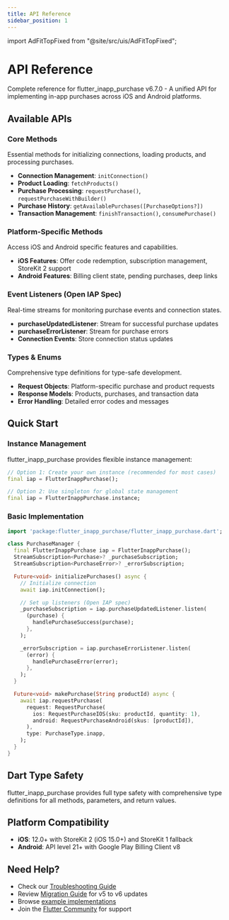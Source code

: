 ```yaml
---
title: API Reference
sidebar_position: 1
---
```


import AdFitTopFixed from "@site/src/uis/AdFitTopFixed";

# API Reference

<AdFitTopFixed />

Complete reference for flutter_inapp_purchase v6.7.0 - A unified API for implementing in-app purchases across iOS and Android platforms.

## Available APIs

### Core Methods

Essential methods for initializing connections, loading products, and processing purchases.

- **Connection Management**: `initConnection()`
- **Product Loading**: `fetchProducts()`
- **Purchase Processing**: `requestPurchase()`, `requestPurchaseWithBuilder()`
- **Purchase History**: `getAvailablePurchases([PurchaseOptions?])`
- **Transaction Management**: `finishTransaction()`, `consumePurchase()`

### Platform-Specific Methods

Access iOS and Android specific features and capabilities.

- **iOS Features**: Offer code redemption, subscription management, StoreKit 2 support
- **Android Features**: Billing client state, pending purchases, deep links

### Event Listeners (Open IAP Spec)

Real-time streams for monitoring purchase events and connection states.

- **purchaseUpdatedListener**: Stream for successful purchase updates
- **purchaseErrorListener**: Stream for purchase errors
- **Connection Events**: Store connection status updates

### Types & Enums

Comprehensive type definitions for type-safe development.

- **Request Objects**: Platform-specific purchase and product requests
- **Response Models**: Products, purchases, and transaction data
- **Error Handling**: Detailed error codes and messages

## Quick Start

### Instance Management

flutter_inapp_purchase provides flexible instance management:

```dart
// Option 1: Create your own instance (recommended for most cases)
final iap = FlutterInappPurchase();

// Option 2: Use singleton for global state management
final iap = FlutterInappPurchase.instance;
```

### Basic Implementation

```dart
import 'package:flutter_inapp_purchase/flutter_inapp_purchase.dart';

class PurchaseManager {
  final FlutterInappPurchase iap = FlutterInappPurchase();
  StreamSubscription<Purchase>? _purchaseSubscription;
  StreamSubscription<PurchaseError>? _errorSubscription;

  Future<void> initializePurchases() async {
    // Initialize connection
    await iap.initConnection();

    // Set up listeners (Open IAP spec)
    _purchaseSubscription = iap.purchaseUpdatedListener.listen(
      (purchase) {
        handlePurchaseSuccess(purchase);
      },
    );

    _errorSubscription = iap.purchaseErrorListener.listen(
      (error) {
        handlePurchaseError(error);
      },
    );
  }

  Future<void> makePurchase(String productId) async {
    await iap.requestPurchase(
      request: RequestPurchase(
        ios: RequestPurchaseIOS(sku: productId, quantity: 1),
        android: RequestPurchaseAndroid(skus: [productId]),
      ),
      type: PurchaseType.inapp,
    );
  }
}
```

## Dart Type Safety

flutter_inapp_purchase provides full type safety with comprehensive type definitions for all methods, parameters, and return values.

## Platform Compatibility

- **iOS**: 12.0+ with StoreKit 2 (iOS 15.0+) and StoreKit 1 fallback
- **Android**: API level 21+ with Google Play Billing Client v8

## Need Help?

- Check our [Troubleshooting Guide](../guides/troubleshooting.md)
- Review [Migration Guide](../migration/from-v5.md) for v5 to v6 updates
- Browse [example implementations](https://github.com/hyochan/flutter_inapp_purchase/tree/main/example)
- Join the [Flutter Community](https://flutter.dev/community) for support
